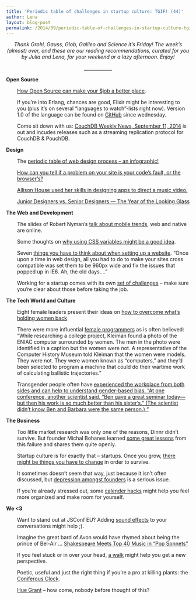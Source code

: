```yaml
---
title: 'Periodic table of challenges in startup culture: TGIF! (44)'
author: Lena
layout: blog-post
permalink: /2014/09/periodic-table-of-challenges-in-startup-culture-tgif-44/
---
```

<p style="text-align: center;">
  <em>Thank Grohl, Gauss, Glob, Galileo and Science it’s Friday! The week’s (almost) over, and these are our reading recommendations, curated for you by Julia and Lena, for your weekend or a lazy afternoon. Enjoy!</em>
</p>

<p style="text-align: center;">
  ____________
</p>

**Open Source**

<p style="padding-left: 30px;">
  <a href="http://vimeo.com/105758337">How Open Source can make your $job a better place</a>.
</p>

<p style="padding-left: 30px;">
  If you&#8217;re into Erlang, chances are good, Elixir might be interesting to you (plus it&#8217;s on several &#8220;languages to watch&#8221;-lists right now). Version 1.0 of the language can be found on <a href="https://github.com/elixir-lang/elixir">GitHub</a> since wednesday.
</p>

<p style="padding-left: 30px;">
  Come sit down with us: <a href="http://blog.couchdb.org/2014/09/11/couchdb-weekly-news-september-11-2014/">CouchDB Weekly News, September 11, 2014</a> is out and incudes releases such as a streaming replication protocol for CouchDB & PouchDB.
</p>

**Design**

<p style="padding-left: 30px;">
  The <a href="http://www.newdesigngroup.ca/blog/web-design-process-infographic/">periodic table of web design process &#8211; an infographic!</a>
</p>

<p style="padding-left: 30px;">
  <a href="http://www.creativebloq.com/netmag/how-do-you-identify-browser-bug-91412893">How can you tell if a problem on your site is your code&#8217;s fault, or the browser&#8217;s?</a>
</p>

<p style="padding-left: 30px;">
  <a href="http://allison.house/blog/making-tweedy-summer-noon-music-video/">Allison House used her skills in designing apps to direct a music video.</a>
</p>

<p style="padding-left: 30px;">
  <a href="https://medium.com/the-year-of-the-looking-glass/junior-designers-vs-senior-designers-fbe483d3b51e">Junior Designers vs. Senior Designers — The Year of the Looking Glass</a>
</p>

**The Web and Development**

<p style="padding-left: 30px;">
  The slides of Robert Nyman&#8217;s <a href="http://de.slideshare.net/robnyman/mobile-trends-web-native">talk about mobile trends</a>, web and native are online.
</p>

<p style="padding-left: 30px;">
  Some thoughts on <a href="http://www.creativebloq.com/netmag/why-you-need-use-css-variables-91412904">why using CSS variables might be a good idea</a>.
</p>

<p style="padding-left: 30px;">
  Seven <a href="http://webdesign.tutsplus.com/articles/7-ways-you-might-not-know-your-sites-are-exploding--cms-22035">things you have to think about when setting up a website</a>. &#8220;Once upon a time in web design, all you had to do to make your sites cross compatible was set them to be 960px wide and fix the issues that popped up in IE6. Ah, the old days&#8230;.&#8221;
</p>

<p style="padding-left: 30px;">
  Working for a startup comes with its own <a href="http://www.webdesignerdepot.com/2014/08/5-things-to-consider-before-saying-yes-to-a-startup/">set of challenges</a> &#8211; make sure you&#8217;re clear about those before taking the job.
</p>

**The Tech World and Culture**

<p style="padding-left: 30px;">
  Eight female leaders present their ideas on <a href="http://www.fastcompany.com/3035478/strong-female-lead/8-successful-women-leaders-on-how-to-overcome-whats-holding-women-back">how to overcome what&#8217;s holding women back</a>
</p>

<p style="padding-left: 30px;">
  There were more influential <a href="http://readwrite.com/2014/09/06/female-programmers-remembered-eniac-programmers">female programmers</a> as is often believed: &#8220;While researching a college project, Kleiman found a photo of the ENIAC computer surrounded by women. The men in the photo were identified in a caption but the women were not. A representative of the Computer History Museum told Kleiman that the women were models. They were not. They were women known as &#8220;computers,&#8221; and they&#8217;d been selected to program a machine that could do their wartime work of calculating ballistic trajectories.&#8221;
</p>

<p style="padding-left: 30px;">
  Transgender people often have <a href="http://www.newrepublic.com/article/119239/transgender-people-can-explain-why-women-dont-advance-work">experienced the workplace from both sides and can help to understand gender-based bias. &#8220;At one conference, another scientist said, &#8220;Ben gave a great seminar today—but then his work is so much better than his sister&#8217;s.&#8221; (The scientist didn&#8217;t know Ben and Barbara were the same person.) &#8220;</a>
</p>

**The Business**

<p style="padding-left: 30px;">
  Too little market research was only one of the reasons, Dinnr didn&#8217;t survive. But founder Michal Bohanes learned <a href="https://medium.com/@michalbohanes/seven-lessons-i-learned-from-the-failure-of-my-first-startup-dinnr-c166d1cfb8b8">some great lessons</a> from this failure and shares them quite openly.
</p>

<p style="padding-left: 30px;">
  Startup culture is for exactly that &#8211; startups. Once you grow, <a href="http://blog.idonethis.com/startup-culture/">there might be things you have to change</a> in order to survive.
</p>

<p style="padding-left: 30px;">
  It sometimes doesn&#8217;t seem that way, just because it isn&#8217;t often discussed, but <a href="http://www.theatlantic.com/technology/archive/2014/09/tech-has-a-depression-problem/380004/?single_page=true">depression amongst founders</a> is a serious issue.
</p>

<p style="padding-left: 30px;">
  If you&#8217;re already stressed out, some <a href="http://codeascraft.com/2014/07/15/calendar-hacks/">calender hacks</a> might help you feel more organized and make room for yourself.
</p>

**We <3**

<p style="padding-left: 30px;">
  Want to stand out at JSConf EU? Adding <a href="http://www.myinstants.com/">sound effects</a> to your conversations might help ;).
</p>

<p style="padding-left: 30px;">
  Imagine the great bard of Avon would have rhymed about being the prince of Bel-Air … <a href="http://popsonnet.tumblr.com/">Shakespeare Meets Top 40 Music in &#8220;Pop Sonnets&#8221;</a>
</p>

<p style="padding-left: 30px;">
  If you feel stuck or in over your head, <a href="http://www.newyorker.com/tech/elements/walking-helps-us-think">a walk</a> might help you get a new perspective.
</p>

<p style="padding-left: 30px;">
  Poetic, useful and just the right thing if you&#8217;re a pro at killing plants: the <a href="http://www.fastcodesign.com/3035355/wanted/poetic-clock-shows-the-passage-of-time-through-dying-leaves">Coniferous Clock</a>.
</p>

<p style="padding-left: 30px;">
  <a href="http://huegrant.com/">Hue Grant</a> &#8211; how come, nobody before thought of this?
</p>